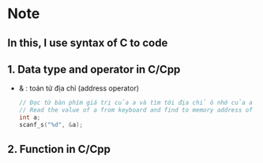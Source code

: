 # Note
## In this, I use syntax of C to code
## 1. Data type and operator in C/Cpp
- & : toán tử địa chỉ (address operator)
   ``` cpp
   // Đọc từ bàn phím giá trị của a và tìm tới địa chỉ ô nhớ của a và gán giá trị của a vào ô nhớ đó.
   // Read the value of a from keyboard and find to memory address of a and assign the value of a to memnory this.
   int a;
   scanf_s("%d", &a);
   ```
## 2. Function in C/Cpp

